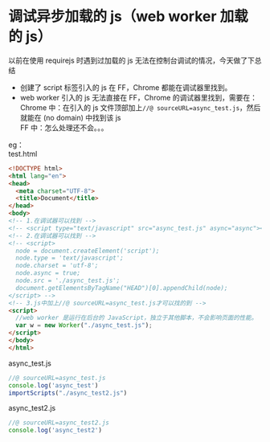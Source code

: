 # 调试异步加载的 js（web worker 加载的 js）

以前在使用 requirejs 时遇到过加载的 js 无法在控制台调试的情况，今天做了下总结

-   创建了 script 标签引入的 js 在 FF，Chrome 都能在调试器里找到。  
-   web worker 引入的 js 无法直接在 FF，Chrome 的调试器里找到，需要在：  
    Chrome 中：在引入的 js 文件顶部加上`//@ sourceURL=async_test.js`，然后就能在 (no domain) 中找到该 js  
    FF 中：怎么处理还不会。。。

eg：  
test.html

```html
<!DOCTYPE html>
<html lang="en">
<head>
  <meta charset="UTF-8">
  <title>Document</title>
</head>
<body>
<!-- 1.在调试器可以找到 -->
<!-- <script type="text/javascript" src="async_test.js" async="async"></script> -->
<!-- 2.在调试器可以找到 -->
<!-- <script>
  node = document.createElement('script');
  node.type = 'text/javascript';
  node.charset = 'utf-8';
  node.async = true;
  node.src = './async_test.js';
  document.getElementsByTagName("HEAD")[0].appendChild(node);  
</script> -->
<!-- 3.js中加上//@ sourceURL=async_test.js才可以找的到 -->
<script>
  //web worker 是运行在后台的 JavaScript，独立于其他脚本，不会影响页面的性能。
  var w = new Worker("./async_test.js");
</script>
</body>
</html>
```

async_test.js

```js
//@ sourceURL=async_test.js
console.log('async_test')
importScripts("./async_test2.js")
```

async_test2.js

```js
//@ sourceURL=async_test2.js
console.log('async_test2')
```
